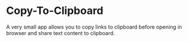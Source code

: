 # Copy-To-Clipboard

A very small app allows you to copy links to clipboard before opening in browser and share text content to clipboard.
